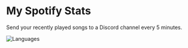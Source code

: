 # My Spotify Stats
Send your recently played songs to a Discord channel every 5 minutes.

![Languages](https://skillicons.dev/icons?i=nodejs,ts)
